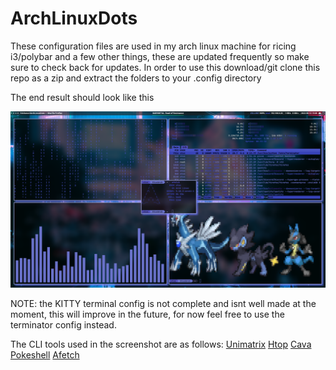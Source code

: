 # ArchLinuxDots

These configuration files are used in my arch linux machine for ricing i3/polybar and a few other things, these are updated frequently so make sure to check back for updates.
In order to use this download/git clone this repo as a zip and extract the folders to your .config directory

The end result should look like this

![](screenshots/screenshot.png)


NOTE: the KITTY terminal config is not complete and isnt well made at the moment, this will improve in the future, for now feel free to use the terminator config instead.


The CLI tools used in the screenshot are as follows: [Unimatrix](https://github.com/will8211/unimatrix) [Htop](https://htop.dev/) [Cava](https://github.com/karlstav/cava) [Pokeshell](https://github.com/acxz/pokeshell) [Afetch](https://github.com/13-CF/afetch) 
